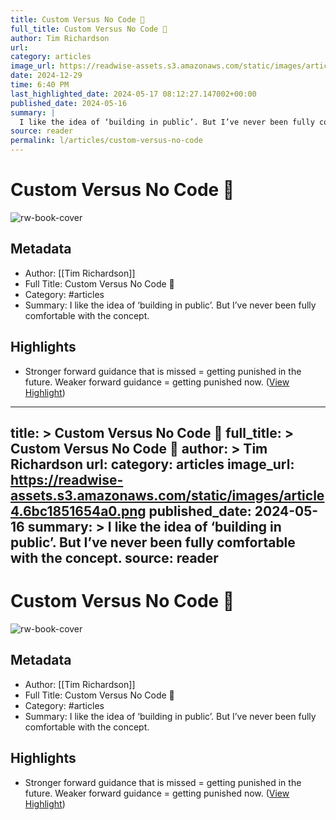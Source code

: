```yaml
---
title: Custom Versus No Code 🥊
full_title: Custom Versus No Code 🥊
author: Tim Richardson
url: 
category: articles
image_url: https://readwise-assets.s3.amazonaws.com/static/images/article4.6bc1851654a0.png
date: 2024-12-29
time: 6:40 PM
last_highlighted_date: 2024-05-17 08:12:27.147002+00:00
published_date: 2024-05-16
summary: |
  I like the idea of ‘building in public’. But I’ve never been fully comfortable with the concept.
source: reader
permalink: l/articles/custom-versus-no-code
---
```

# Custom Versus No Code 🥊

![rw-book-cover](https://readwise-assets.s3.amazonaws.com/static/images/article4.6bc1851654a0.png)

## Metadata
- Author: [[Tim Richardson]]
- Full Title: Custom Versus No Code 🥊
- Category: #articles
- Summary: I like the idea of ‘building in public’. But I’ve never been fully comfortable with the concept.

## Highlights
- Stronger forward guidance that is missed = getting punished in the future. Weaker forward guidance = getting punished now. ([View Highlight](https://read.readwise.io/read/01hy2sr26vra86yj12qxtfy83c))


---
title: >
  Custom Versus No Code 🥊
full_title: >
  Custom Versus No Code 🥊
author: >
  Tim Richardson
url: 
category: articles
image_url: https://readwise-assets.s3.amazonaws.com/static/images/article4.6bc1851654a0.png
published_date: 2024-05-16
summary: >
  I like the idea of ‘building in public’. But I’ve never been fully comfortable with the concept.
source: reader
---
# Custom Versus No Code 🥊

![rw-book-cover](https://readwise-assets.s3.amazonaws.com/static/images/article4.6bc1851654a0.png)

## Metadata
- Author: [[Tim Richardson]]
- Full Title: Custom Versus No Code 🥊
- Category: #articles
- Summary: I like the idea of ‘building in public’. But I’ve never been fully comfortable with the concept.

## Highlights
- Stronger forward guidance that is missed = getting punished in the future. Weaker forward guidance = getting punished now. ([View Highlight](https://read.readwise.io/read/01hy2sr26vra86yj12qxtfy83c))


